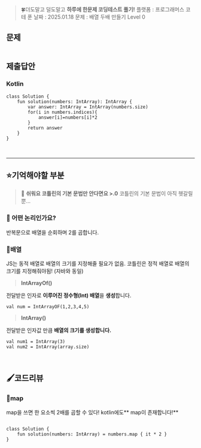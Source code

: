 <blockquote>
<p>🍀더도말고 덜도말고 <strong>하루에 한문제 코딩테스트 풀기!</strong>
플랫폼 : 프로그래머스
코테 푼 날짜 : 2025.01.18
문제 : 배열 두배 만들기 
Level 0</p>
</blockquote>
<h2 id="문제">문제</h2>
<p><img alt="" src="https://velog.velcdn.com/images/happy7yong/post/08f665a6-bf96-46f0-b3b9-564a12fc63ec/image.png" /></p>
<h2 id="제출답안">제출답안</h2>
<h3 id="kotlin">Kotlin</h3>
<pre><code class="language-kotlin">class Solution {
    fun solution(numbers: IntArray): IntArray {
        var answer: IntArray = IntArray(numbers.size)
        for(i in numbers.indices){
            answer[i]=numbers[i]*2
        }
        return answer
    }
}</code></pre>
<br />
<hr />

<h2 id="⭐기억해야할-부분">⭐기억해야할 부분</h2>
<blockquote>
<p>🔵 <strong>쉬워요 코틀린의 기본 문법만 안다면요 &gt;.0</strong>
코틀린의 기본 문법이 아직 헷갈릴뿐...</p>
</blockquote>
<h3 id="🔎-어떤-논리인가요"><strong>🔎 어떤 논리인가요?</strong></h3>
<p>반복문으로 배열을 순회하며 2를 곱합니다.</p>
<h3 id="🔎배열">🔎배열</h3>
<p>JS는 동적 배열로 배열의 크기를 지정해줄 필요가 없음.
코틀린은 정적 배열로 배열의 크기를 지정해줘야됨! (자바와 동일)</p>
<blockquote>
<p><strong>IntArrayOf()</strong></p>
</blockquote>
<p>전달받은 인자로 <strong>이루어진 정수형(Int) 배열</strong>을 <strong>생성</strong>합니다.</p>
<pre><code class="language-kotlin">val num = IntArrayOF(1,2,3,4,5)</code></pre>
<blockquote>
<p><strong>IntArray()</strong></p>
</blockquote>
<p>전달받은 인자값 만큼 <strong>배열의 크기를 생성합니다.</strong></p>
<pre><code class="language-kotlin">val num1 = IntArray(3)
val num2 = IntArray(array.size)</code></pre>
<br />

<h2 id="🖌️코드리뷰">🖌️코드리뷰</h2>
<h3 id="🔎map">🔎map</h3>
<p>map을 쓰면 한 요소씩 2배를 곱할 수 있다!
kotlin에도** map이 존재합니다!**</p>
<pre><code class="language-kotlin">
class Solution {
    fun solution(numbers: IntArray) = numbers.map { it * 2 }
}</code></pre>